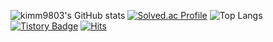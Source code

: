 ![kimm9803's GitHub stats](https://github-readme-stats.vercel.app/api?username=kimm9803&show_icons=true&theme=cobalt)
[![Solved.ac Profile](http://mazassumnida.wtf/api/generate_badge?boj=kjhh7881)](https://solved.ac/kjhh7881)
![Top Langs](https://github-readme-stats.vercel.app/api/top-langs/?username=kimm9803&layout=compact&theme=cobalt)
[![Tistory Badge](https://img.shields.io/badge/Tech%20Blog-555263?style=flat&logoColor=white)]("https://velog.io/@kimm9803/)
[![Hits](https://hits.seeyoufarm.com/api/count/incr/badge.svg?url=https%3A%2F%2Fgithub.com%2Fkimm9803%2F&count_bg=%2379C83D&title_bg=%23555555&icon=&icon_color=%23E7E7E7&title=hits&edge_flat=false)](https://hits.seeyoufarm.com)
